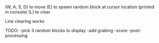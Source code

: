 (W, A, S, D) to move
(E) to spawn random block at cursor location (printed in console)
(L) to clear

Line clearing works

TODO:
-pick 3 random blocks to display
-add grabing
-score
-post-processing
